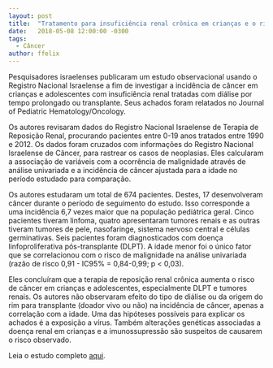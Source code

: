 ```yaml
---
layout: post
title:  "Tratamento para insuficiência renal crônica em crianças e o risco de câncer"
date:   2018-05-08 12:00:00 -0300
tags:
  - Câncer
author: ffelix
---
```

Pesquisadores israelenses publicaram um estudo observacional usando o Registro Nacional Israelense a fim de investigar a incidência de câncer em crianças e adolescentes com insuficiência renal tratadas com diálise por tempo prolongado ou transplante. Seus achados foram relatados no Journal of Pediatric Hematology/Oncology.
<!--more-->
Os autores revisaram dados do Registro Nacional Israelense de Terapia de Reposição Renal, procurando pacientes entre 0-19 anos tratados entre 1990 e 2012. Os dados foram cruzados com informações do Registro Nacional Israelense de Câncer, para rastrear os casos de neoplasias. Eles calcularam a associação de variáveis com a ocorrência de malignidade através de análise univariada e a incidência de câncer ajustada para a idade no período estudado para comparação.

Os autores estudaram um total de 674 pacientes. Destes, 17 desenvolveram câncer durante o período de seguimento do estudo. Isso corresponde a uma incidência 6,7 vezes maior que na população pediátrica geral. Cinco pacientes tiveram linfoma, quatro apresentaram tumores renais e as outras tiveram tumores de pele, nasofaringe, sistema nervoso central e células germinativas. Seis pacientes foram diagnosticados com doença linfoproliferativa pós-transplante (DLPT). A idade menor foi o único fator que se correlacionou com o risco de malignidade na análise univariada (razão de risco 0,91 - IC95% = 0,84-0,99; p < 0,03). 

Eles concluíram que a terapia de reposição renal crônica aumenta o risco de câncer em crianças e adolescentes, especialmente DLPT e tumores renais. Os autores não observaram efeito do tipo de diálise ou da origem do rim para transplante (doador vivo ou não) na incidência de câncer, apenas a correlação com a idade. Uma das hipóteses possíveis para explicar os achados é a exposição a vírus. Também alterações genéticas associadas a doença renal em crianças e a imunossupressão são suspeitos de causarem o risco observado.

Leia o estudo completo [aqui](http://bit.ly/fhcflx1n).


